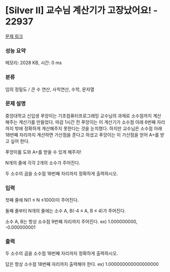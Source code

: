 # [Silver II] 교수님 계산기가 고장났어요! - 22937 

[문제 링크](https://www.acmicpc.net/problem/22937) 

### 성능 요약

메모리: 2028 KB, 시간: 0 ms

### 분류

임의 정밀도 / 큰 수 연산, 사칙연산, 수학, 문자열

### 문제 설명

<p>중앙대학교 신입생 푸앙이는 기초컴퓨터프로그래밍 교수님의 과제로 소수점까지 계산해주는 계산기를 만들었다. 마감 1시간 전 푸앙이는 이 계산기가 소수점 아래 6번째 자리까지 밖에 정확하게 계산해주지 못한다는 것을 눈치챘다. 하지만 교수님은 소수점 아래 18번째 자리까지 계산하면 가산점을 준다고 하셨고 푸앙이는 이 가산점을 얻어 A+를 받고 싶어 한다.</p>

<p>푸앙이를 도와 A+를 받을 수 있게 해주자!</p>

<p>N개의 줄에 각각 2개의 소수가 주어진다.</p>

<p>두 소수의 곱을 소수점 18번째 자리까지 정확하게 출력하시오.</p>

### 입력 

 <p>첫째 줄에 N(1 ≤ N ≤1000)이 주어진다.</p>

<p>둘째 줄부터 N개의 줄에는 소수 A, B(-4 ≤ A, B ≤ 4)가 주어진다.</p>

<p>소수 A, B는 항상 소수점 9번째 자리까지 주어진다. ex) 1.000000000, -0.000000001</p>

### 출력 

 <p>두 소수의 곱을 소수점 18번째 자리까지 정확하게 출력하시오.</p>

<p>답은 항상 소수점 18번째 자리까지 출력해야 한다. ex) 1.000000000000000000</p>

